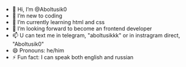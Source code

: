 - 👋 Hi, I’m @Aboltusik0
- 👀 I’m new to coding
- 🌱 I’m currently learning html and css
- 💞️ I’m looking forward to become an frontend developer
- 📫 U can text me in telegram, "aboltusikkk" or in instragram direct, "Aboltusik0"
- 😄 Pronouns: he/him
- ⚡ Fun fact: I can speak both english and russian

<!---
Aboltusik0/Aboltusik0 is a ✨ special ✨ repository because its `README.md` (this file) appears on your GitHub profile.
You can click the Preview link to take a look at your changes.
--->
